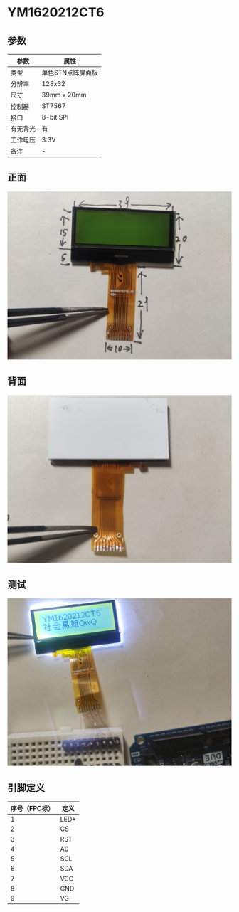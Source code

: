 # YM1620212CT6

## 参数

| 参数     | 属性              |
| -------- | ----------------- |
| 类型     | 单色STN点阵屏面板 |
| 分辨率   | 128x32            |
| 尺寸     | 39mm x 20mm       |
| 控制器   | ST7567            |
| 接口     | 8-bit SPI         |
| 有无背光 | 有                |
| 工作电压 | 3.3V              |
| 备注     | -                 |

## 正面

![正面](正面.jpg)

## 背面

![背面](背面.jpg)

## 测试

![测试](测试.jpg)

## 引脚定义

| 序号（FPC标） | 定义 |
| ------------- | ---- |
| 1             | LED+ |
| 2             | CS   |
| 3             | RST  |
| 4             | A0   |
| 5             | SCL  |
| 6             | SDA  |
| 7             | VCC  |
| 8             | GND  |
| 9             | VG   |